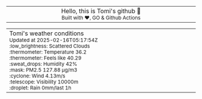 
<div align="center">
<table>
<tbody>
<td align="center">
<img width="2000" height="0"><br>
Hello, this is Tomi's github 👋<br>
<sup>Built with ❤️, GO & Github Actions</sup><br>
<img width="2000" height="0">
</td>
</tbody>
</table>
</div>
<table>
<tbody>
<td align="left">
<img width="2000" height="0"><br>
Tomi's weather conditions<br>
<sup>Updated at 2025-02-16T05:17:54Z</sup><br>
<sup>:low_brightness: Scattered Clouds</sup><br>
<sup>:thermometer: Temperature 36.2 </sup><br>
<sup>:thermometer: Feels like 40.29</sup><br>
<sup>:sweat_drops: Humidity 42%</sup><br>
<sup>:mask: PM2.5 127.88 μg/m3</sup><br>
<sup>:cyclone: Wind 4.13m/s </sup><br>
<sup>:telescope: Visibility 10000m </sup><br>
<sup>:droplet: Rain 0mm/last 1h </sup><br>
<img width="2000" height="0">
</td>
<td align="left">
<img width="2000" height="0"><br>
<br>
<img width="2000" height="0">
</td>
</tbody>
</table>
</div>
    